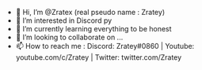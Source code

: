 - 👋 Hi, I’m @Zratex (real pseudo name : Zratey)
- 👀 I’m interested in Discord py
- 🌱 I’m currently learning everything to be honest
- 💞️ I’m looking to collaborate on ...
- 📫 How to reach me : Discord: Zratey#0860 | Youtube: youtube.com/c/Zratey | Twitter: twitter.com/Zratey

<!---
Zratex/Zratex is a ✨ special ✨ repository because its `README.md` (this file) appears on your GitHub profile.
You can click the Preview link to take a look at your changes.
--->
